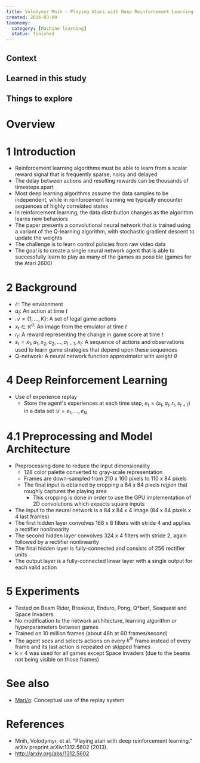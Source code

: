 ```yaml
---
title: Volodymyr Mnih - Playing Atari with Deep Reinforcement Learning (2013)
created: 2016-03-09
taxonomy:
  category: [Machine learning]
  status: finished
---
```


## Context

## Learned in this study

## Things to explore

# Overview

# 1 Introduction
* Reinforcement learning algorithms must be able to learn from a scalar reward signal that is frequently sparse, noisy and delayed
* The delay between actions and resulting rewards can be thousands of timesteps apart
* Most deep learning algorithms assume the data samples to be independent, while in reinforcement learning we typically encounter sequences of highly correlated states
* In reinforcement learning, the data distribution changes as the algorithm learns new behaviors
* The paper presents a convolutional neural network that is trained using a variant of the Q-learning algorithm, with stochastic gradient descent to update the weights
* The challenge is to learn control policies from raw video data
* The goal is to create a single neural network agent that is able to successfully learn to play as many of the games as possible (games for the Atari 2600)

# 2 Background
* $\mathcal{E}$: The environment
* $a_t$: An action at time $t$
* $\mathcal{A} = \{1, ..., K\}$: A set of legal game actions
* $x_t \in \mathbb{R}^d$: An image from the emulator at time $t$
* $r_t$: A reward representing the change in game score at time $t$
* $s_t = x_1, a_1, x_2, a_2, ..., a_{t-1}, x_t$: A sequence of actions and observations used to learn game strategies that depend upon these sequences
* Q-network: A neural network function approximator with weight $\theta$

# 4 Deep Reinforcement Learning
* Use of experience replay
	* Store the agent's experiences at each time step, $e_t = (s_t, a_t, r_t, s_{t+1})$ in a data set $\mathcal{D} = e_1, ..., e_N$

# 4.1 Preprocessing and Model Architecture
* Preprocessing done to reduce the input dimensionality
	* 128 color palette converted to gray-scale representation
	* Frames are down-sampled from 210 x 160 pixels to 110 x 84 pixels
	* The final input is obtained by cropping a 84 x 84 pixels region that roughly captures the playing area
		* This cropping is done in order to use the GPU implementation of 2D convolutions which expects square inputs
* The input to the neural network is a 84 x 84 x 4 image (84 x 84 pixels x 4 last frames)
* The first hidden layer convolves 168 x 8 filters with stride 4 and applies a rectifier nonlinearity
* The second hidden layer convolves 324 x 4 filters with stride 2, again followed by a rectifier nonlinearity
* The final hidden layer is fully-connected and consists of 256 rectifier units
* The output layer is a fully-connected linear layer with a single output for each valid action

# 5 Experiments
* Tested on Beam Rider, Breakout, Enduro, Pong, Q*bert, Seaquest and Space Invaders.
* No modification to the network architecture, learning algorithm or hyperparameters between games
* Trained on 10 million frames (about 46h at 60 frames/second)
* The agent sees and selects actions on every $k^{th}$ frame instead of every frame and its last action is repeated on skipped frames
* k = 4 was used for all games except Space Invaders (due to the beams not being visible on those frames)

# See also
* [Mari/o](../../../agi/mario): Conceptual use of the replay system

# References
* Mnih, Volodymyr, et al. "Playing atari with deep reinforcement learning." arXiv preprint arXiv:1312.5602 (2013).
* http://arxiv.org/abs/1312.5602
